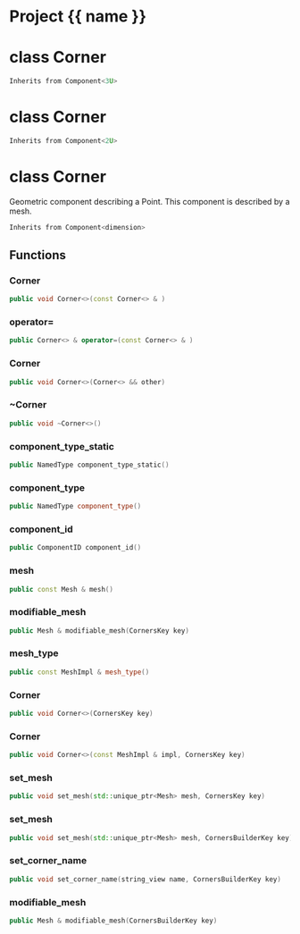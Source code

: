 <script setup>
import {useRoute} from 'vitepress'
const {path} = useRoute()
const tokens = path.split('/')
const words = tokens[2].split('-');
for (let i = 0; i < words.length; i++) {
    words[i] = words[i].charAt(0).toUpperCase() + words[i].slice(1);
    words[i] = words[i].replace('geode', 'Geode')
}
const name = words.join('-');
</script>
# Project {{ name }}

# class Corner


```cpp
Inherits from Component<3U>
```



# class Corner


```cpp
Inherits from Component<2U>
```



# class Corner


 Geometric component describing a Point. This component is described by a mesh.



```cpp
Inherits from Component<dimension>
```



## Functions

### Corner

```cpp
public void Corner<>(const Corner<> & )
```


### operator=

```cpp
public Corner<> & operator=(const Corner<> & )
```


### Corner

```cpp
public void Corner<>(Corner<> && other)
```


### ~Corner

```cpp
public void ~Corner<>()
```


### component_type_static

```cpp
public NamedType component_type_static()
```


### component_type

```cpp
public NamedType component_type()
```


### component_id

```cpp
public ComponentID component_id()
```


### mesh

```cpp
public const Mesh & mesh()
```


### modifiable_mesh

```cpp
public Mesh & modifiable_mesh(CornersKey key)
```


### mesh_type

```cpp
public const MeshImpl & mesh_type()
```


### Corner

```cpp
public void Corner<>(CornersKey key)
```


### Corner

```cpp
public void Corner<>(const MeshImpl & impl, CornersKey key)
```


### set_mesh

```cpp
public void set_mesh(std::unique_ptr<Mesh> mesh, CornersKey key)
```


### set_mesh

```cpp
public void set_mesh(std::unique_ptr<Mesh> mesh, CornersBuilderKey key)
```


### set_corner_name

```cpp
public void set_corner_name(string_view name, CornersBuilderKey key)
```


### modifiable_mesh

```cpp
public Mesh & modifiable_mesh(CornersBuilderKey key)
```




